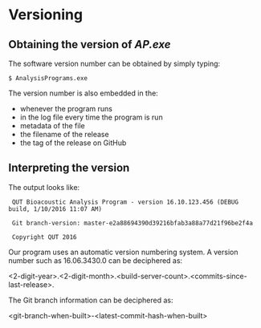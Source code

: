 # Versioning

## Obtaining the version of _AP.exe_

The software version number can be obtained by simply typing:

```
$ AnalysisPrograms.exe
```

The version number is also embedded in the:

- whenever the program runs
- in the log file every time the program is run
- metadata of the file
- the filename of the release
- the tag of the release on GitHub

## Interpreting the version

The output looks like:

```
 QUT Bioacoustic Analysis Program - version 16.10.123.456 (DEBUG build, 1/10/2016 11:07 AM)

 Git branch-version: master-e2a88694390d39216bfab3a88a77d21f96be2f4a

 Copyright QUT 2016
```

Our program uses an automatic version numbering system. A version number such as 16.06.3430.0 can be deciphered as:

&lt;2-digit-year&gt;.&lt;2-digit-month&gt;.&lt;build-server-count&gt;.&lt;commits-since-last-release&gt;.

The Git branch information can be deciphered as:

&lt;git-branch-when-built&gt;-&lt;latest-commit-hash-when-built&gt;